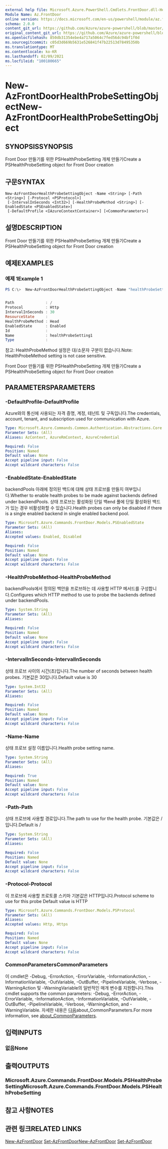 ```yaml
---
external help file: Microsoft.Azure.PowerShell.Cmdlets.FrontDoor.dll-Help.xml
Module Name: Az.FrontDoor
online version: https://docs.microsoft.com/en-us/powershell/module/az.frontdoor/new-azfrontdoorhealthprobesettingobject
schema: 2.0.0
content_git_url: https://github.com/Azure/azure-powershell/blob/master/src/FrontDoor/FrontDoor/help/New-AzFrontDoorHealthProbeSettingObject.md
original_content_git_url: https://github.com/Azure/azure-powershell/blob/master/src/FrontDoor/FrontDoor/help/New-AzFrontDoorHealthProbeSettingObject.md
ms.openlocfilehash: 850db31354ebe4a717a5064c7fed56dc94bf1f0d
ms.sourcegitcommit: c05d3d669b5631e526841f47b22513d78495350b
ms.translationtype: MT
ms.contentlocale: ko-KR
ms.lasthandoff: 02/09/2021
ms.locfileid: "100180665"
---
```

# <span data-ttu-id="90253-101">New-AzFrontDoorHealthProbeSettingObject</span><span class="sxs-lookup"><span data-stu-id="90253-101">New-AzFrontDoorHealthProbeSettingObject</span></span>

## <span data-ttu-id="90253-102">SYNOPSIS</span><span class="sxs-lookup"><span data-stu-id="90253-102">SYNOPSIS</span></span>
<span data-ttu-id="90253-103">Front Door 만들기를 위한 PSHealthProbeSetting 개체 만들기</span><span class="sxs-lookup"><span data-stu-id="90253-103">Create a PSHealthProbeSetting object for Front Door creation</span></span>

## <span data-ttu-id="90253-104">구문</span><span class="sxs-lookup"><span data-stu-id="90253-104">SYNTAX</span></span>

```
New-AzFrontDoorHealthProbeSettingObject -Name <String> [-Path <String>] [-Protocol <PSProtocol>]
 [-IntervalInSeconds <Int32>] [-HealthProbeMethod <String>] [-EnabledState <PSEnabledState>]
 [-DefaultProfile <IAzureContextContainer>] [<CommonParameters>]
```

## <span data-ttu-id="90253-105">설명</span><span class="sxs-lookup"><span data-stu-id="90253-105">DESCRIPTION</span></span>
<span data-ttu-id="90253-106">Front Door 만들기를 위한 PSHealthProbeSetting 개체 만들기</span><span class="sxs-lookup"><span data-stu-id="90253-106">Create a PSHealthProbeSetting object for Front Door creation</span></span>

## <span data-ttu-id="90253-107">예제</span><span class="sxs-lookup"><span data-stu-id="90253-107">EXAMPLES</span></span>

### <span data-ttu-id="90253-108">예제 1</span><span class="sxs-lookup"><span data-stu-id="90253-108">Example 1</span></span>
```powershell
PS C:\>  New-AzFrontDoorHealthProbeSettingObject -Name "healthProbeSetting1"


Path              : /
Protocol          : Http
IntervalInSeconds : 30
ResourceState     :
HealthProbeMethod : Head
EnabledState      : Enabled
Id                :
Name              : healthProbeSetting1
Type              :
```

<span data-ttu-id="90253-109">참고: HealthProbeMethod 설정은 대/소문자 구분이 없습니다.</span><span class="sxs-lookup"><span data-stu-id="90253-109">Note: HealthProbeMethod setting is not case sensitive.</span></span>

<span data-ttu-id="90253-110">Front Door 만들기를 위한 PSHealthProbeSetting 개체 만들기</span><span class="sxs-lookup"><span data-stu-id="90253-110">Create a PSHealthProbeSetting object for Front Door creation</span></span>

## <span data-ttu-id="90253-111">PARAMETERS</span><span class="sxs-lookup"><span data-stu-id="90253-111">PARAMETERS</span></span>

### <span data-ttu-id="90253-112">-DefaultProfile</span><span class="sxs-lookup"><span data-stu-id="90253-112">-DefaultProfile</span></span>
<span data-ttu-id="90253-113">Azure와의 통신에 사용되는 자격 증명, 계정, 테넌트 및 구독입니다.</span><span class="sxs-lookup"><span data-stu-id="90253-113">The credentials, account, tenant, and subscription used for communication with Azure.</span></span>

```yaml
Type: Microsoft.Azure.Commands.Common.Authentication.Abstractions.Core.IAzureContextContainer
Parameter Sets: (All)
Aliases: AzContext, AzureRmContext, AzureCredential

Required: False
Position: Named
Default value: None
Accept pipeline input: False
Accept wildcard characters: False
```

### <span data-ttu-id="90253-114">-EnabledState</span><span class="sxs-lookup"><span data-stu-id="90253-114">-EnabledState</span></span>
<span data-ttu-id="90253-115">backendPools 아래에 정의된 백드에 대해 상태 프로브를 만들지 여부입니다.</span><span class="sxs-lookup"><span data-stu-id="90253-115">Whether to enable health probes to be made against backends defined under backendPools.</span></span> <span data-ttu-id="90253-116">상태 프로브는 활성화된 단일 백end 풀에 단일 활성화된 백드가 있는 경우 비활성화할 수 있습니다.</span><span class="sxs-lookup"><span data-stu-id="90253-116">Health probes can only be disabled if there is a single enabled backend in single enabled backend pool.</span></span>

```yaml
Type: Microsoft.Azure.Commands.FrontDoor.Models.PSEnabledState
Parameter Sets: (All)
Aliases:
Accepted values: Enabled, Disabled

Required: False
Position: Named
Default value: None
Accept pipeline input: False
Accept wildcard characters: False
```

### <span data-ttu-id="90253-117">-HealthProbeMethod</span><span class="sxs-lookup"><span data-stu-id="90253-117">-HealthProbeMethod</span></span>
<span data-ttu-id="90253-118">backendPools에서 정의된 백안을 프로브하는 데 사용할 HTTP 메서드를 구성합니다.</span><span class="sxs-lookup"><span data-stu-id="90253-118">Configures which HTTP method to use to probe the backends defined under backendPools.</span></span>

```yaml
Type: System.String
Parameter Sets: (All)
Aliases:

Required: False
Position: Named
Default value: None
Accept pipeline input: False
Accept wildcard characters: False
```

### <span data-ttu-id="90253-119">-IntervalInSeconds</span><span class="sxs-lookup"><span data-stu-id="90253-119">-IntervalInSeconds</span></span>
<span data-ttu-id="90253-120">상태 프로브 사이의 시간(초)입니다.</span><span class="sxs-lookup"><span data-stu-id="90253-120">The number of seconds between health probes.</span></span>
<span data-ttu-id="90253-121">기본값은 30입니다.</span><span class="sxs-lookup"><span data-stu-id="90253-121">Default value is 30</span></span>

```yaml
Type: System.Int32
Parameter Sets: (All)
Aliases:

Required: False
Position: Named
Default value: None
Accept pipeline input: False
Accept wildcard characters: False
```

### <span data-ttu-id="90253-122">-Name</span><span class="sxs-lookup"><span data-stu-id="90253-122">-Name</span></span>
<span data-ttu-id="90253-123">상태 프로브 설정 이름입니다.</span><span class="sxs-lookup"><span data-stu-id="90253-123">Health probe setting name.</span></span>

```yaml
Type: System.String
Parameter Sets: (All)
Aliases:

Required: True
Position: Named
Default value: None
Accept pipeline input: False
Accept wildcard characters: False
```

### <span data-ttu-id="90253-124">-Path</span><span class="sxs-lookup"><span data-stu-id="90253-124">-Path</span></span>
<span data-ttu-id="90253-125">상태 프로브에 사용할 경로입니다.</span><span class="sxs-lookup"><span data-stu-id="90253-125">The path to use for the health probe.</span></span>
<span data-ttu-id="90253-126">기본값은 /입니다.</span><span class="sxs-lookup"><span data-stu-id="90253-126">Default is /</span></span>

```yaml
Type: System.String
Parameter Sets: (All)
Aliases:

Required: False
Position: Named
Default value: None
Accept pipeline input: False
Accept wildcard characters: False
```

### <span data-ttu-id="90253-127">-Protocol</span><span class="sxs-lookup"><span data-stu-id="90253-127">-Protocol</span></span>
<span data-ttu-id="90253-128">이 프로브에 사용할 프로토콜 스키마 기본값은 HTTP입니다.</span><span class="sxs-lookup"><span data-stu-id="90253-128">Protocol scheme to use for this probe Default value is HTTP</span></span>

```yaml
Type: Microsoft.Azure.Commands.FrontDoor.Models.PSProtocol
Parameter Sets: (All)
Aliases:
Accepted values: Http, Https

Required: False
Position: Named
Default value: None
Accept pipeline input: False
Accept wildcard characters: False
```

### <span data-ttu-id="90253-129">CommonParameters</span><span class="sxs-lookup"><span data-stu-id="90253-129">CommonParameters</span></span>
<span data-ttu-id="90253-130">이 cmdlet은 -Debug, -ErrorAction, -ErrorVariable, -InformationAction, -InformationVariable, -OutVariable, -OutBuffer, -PipelineVariable, -Verbose, -WarningAction 및 -WarningVariable의 일반적인 매개 변수를 지원합니다.</span><span class="sxs-lookup"><span data-stu-id="90253-130">This cmdlet supports the common parameters: -Debug, -ErrorAction, -ErrorVariable, -InformationAction, -InformationVariable, -OutVariable, -OutBuffer, -PipelineVariable, -Verbose, -WarningAction, and -WarningVariable.</span></span> <span data-ttu-id="90253-131">자세한 내용은 [다음](http://go.microsoft.com/fwlink/?LinkID=113216)about_CommonParameters.</span><span class="sxs-lookup"><span data-stu-id="90253-131">For more information, see [about_CommonParameters](http://go.microsoft.com/fwlink/?LinkID=113216).</span></span>

## <span data-ttu-id="90253-132">입력</span><span class="sxs-lookup"><span data-stu-id="90253-132">INPUTS</span></span>

### <span data-ttu-id="90253-133">없음</span><span class="sxs-lookup"><span data-stu-id="90253-133">None</span></span>
## <span data-ttu-id="90253-134">출력</span><span class="sxs-lookup"><span data-stu-id="90253-134">OUTPUTS</span></span>

### <span data-ttu-id="90253-135">Microsoft.Azure.Commands.FrontDoor.Models.PSHealthProbeSetting</span><span class="sxs-lookup"><span data-stu-id="90253-135">Microsoft.Azure.Commands.FrontDoor.Models.PSHealthProbeSetting</span></span>
## <span data-ttu-id="90253-136">참고 사항</span><span class="sxs-lookup"><span data-stu-id="90253-136">NOTES</span></span>

## <span data-ttu-id="90253-137">관련 링크</span><span class="sxs-lookup"><span data-stu-id="90253-137">RELATED LINKS</span></span>

<span data-ttu-id="90253-138">[New-AzFrontDoor](./New-AzFrontDoor.md) 
 [Set-AzFrontDoor](./Set-AzFrontDoor.md)</span><span class="sxs-lookup"><span data-stu-id="90253-138">[New-AzFrontDoor](./New-AzFrontDoor.md)
[Set-AzFrontDoor](./Set-AzFrontDoor.md)</span></span>
